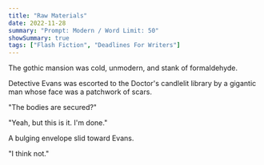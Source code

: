 ```yaml
---
title: "Raw Materials"
date: 2022-11-28
summary: "Prompt: Modern / Word Limit: 50"
showSummary: true
tags: ["Flash Fiction", "Deadlines For Writers"]
---
```


The gothic mansion was cold, unmodern, and stank of formaldehyde. 

Detective Evans was escorted to the Doctor's candlelit library by a gigantic man whose face was a patchwork of scars.

"The bodies are secured?"

"Yeah, but this is it. I'm done."

A bulging envelope slid toward Evans.

"I think not."

